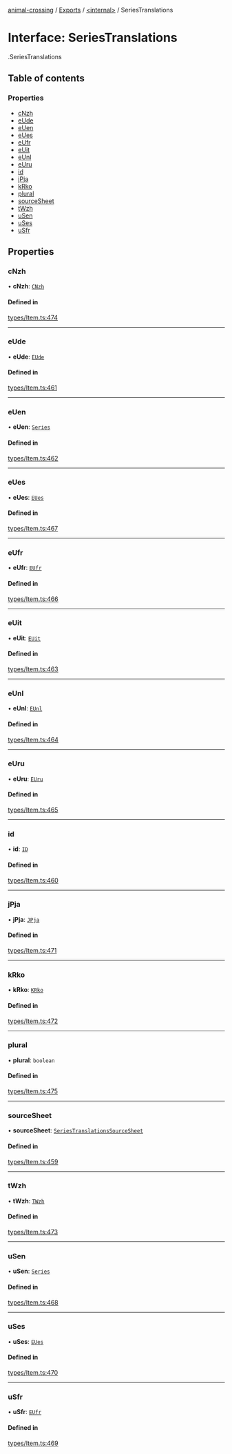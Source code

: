 [animal-crossing](../README.md) / [Exports](../modules.md) / [<internal\>](../modules/internal_.md) / SeriesTranslations

# Interface: SeriesTranslations

[<internal>](../modules/internal_.md).SeriesTranslations

## Table of contents

### Properties

- [cNzh](internal_.SeriesTranslations.md#cnzh)
- [eUde](internal_.SeriesTranslations.md#eude)
- [eUen](internal_.SeriesTranslations.md#euen)
- [eUes](internal_.SeriesTranslations.md#eues)
- [eUfr](internal_.SeriesTranslations.md#eufr)
- [eUit](internal_.SeriesTranslations.md#euit)
- [eUnl](internal_.SeriesTranslations.md#eunl)
- [eUru](internal_.SeriesTranslations.md#euru)
- [id](internal_.SeriesTranslations.md#id)
- [jPja](internal_.SeriesTranslations.md#jpja)
- [kRko](internal_.SeriesTranslations.md#krko)
- [plural](internal_.SeriesTranslations.md#plural)
- [sourceSheet](internal_.SeriesTranslations.md#sourcesheet)
- [tWzh](internal_.SeriesTranslations.md#twzh)
- [uSen](internal_.SeriesTranslations.md#usen)
- [uSes](internal_.SeriesTranslations.md#uses)
- [uSfr](internal_.SeriesTranslations.md#usfr)

## Properties

### cNzh

• **cNzh**: [`CNzh`](../enums/internal_.CNzh.md)

#### Defined in

[types/Item.ts:474](https://github.com/Norviah/animal-crossing/blob/d6e407b/module/types/Item.ts#L474)

___

### eUde

• **eUde**: [`EUde`](../enums/internal_.EUde.md)

#### Defined in

[types/Item.ts:461](https://github.com/Norviah/animal-crossing/blob/d6e407b/module/types/Item.ts#L461)

___

### eUen

• **eUen**: [`Series`](../enums/internal_.Series.md)

#### Defined in

[types/Item.ts:462](https://github.com/Norviah/animal-crossing/blob/d6e407b/module/types/Item.ts#L462)

___

### eUes

• **eUes**: [`EUes`](../enums/internal_.EUes.md)

#### Defined in

[types/Item.ts:467](https://github.com/Norviah/animal-crossing/blob/d6e407b/module/types/Item.ts#L467)

___

### eUfr

• **eUfr**: [`EUfr`](../enums/internal_.EUfr.md)

#### Defined in

[types/Item.ts:466](https://github.com/Norviah/animal-crossing/blob/d6e407b/module/types/Item.ts#L466)

___

### eUit

• **eUit**: [`EUit`](../enums/internal_.EUit.md)

#### Defined in

[types/Item.ts:463](https://github.com/Norviah/animal-crossing/blob/d6e407b/module/types/Item.ts#L463)

___

### eUnl

• **eUnl**: [`EUnl`](../enums/internal_.EUnl.md)

#### Defined in

[types/Item.ts:464](https://github.com/Norviah/animal-crossing/blob/d6e407b/module/types/Item.ts#L464)

___

### eUru

• **eUru**: [`EUru`](../enums/internal_.EUru.md)

#### Defined in

[types/Item.ts:465](https://github.com/Norviah/animal-crossing/blob/d6e407b/module/types/Item.ts#L465)

___

### id

• **id**: [`ID`](../enums/internal_.ID.md)

#### Defined in

[types/Item.ts:460](https://github.com/Norviah/animal-crossing/blob/d6e407b/module/types/Item.ts#L460)

___

### jPja

• **jPja**: [`JPja`](../enums/internal_.JPja.md)

#### Defined in

[types/Item.ts:471](https://github.com/Norviah/animal-crossing/blob/d6e407b/module/types/Item.ts#L471)

___

### kRko

• **kRko**: [`KRko`](../enums/internal_.KRko.md)

#### Defined in

[types/Item.ts:472](https://github.com/Norviah/animal-crossing/blob/d6e407b/module/types/Item.ts#L472)

___

### plural

• **plural**: `boolean`

#### Defined in

[types/Item.ts:475](https://github.com/Norviah/animal-crossing/blob/d6e407b/module/types/Item.ts#L475)

___

### sourceSheet

• **sourceSheet**: [`SeriesTranslationsSourceSheet`](../enums/internal_.SeriesTranslationsSourceSheet.md)

#### Defined in

[types/Item.ts:459](https://github.com/Norviah/animal-crossing/blob/d6e407b/module/types/Item.ts#L459)

___

### tWzh

• **tWzh**: [`TWzh`](../enums/internal_.TWzh.md)

#### Defined in

[types/Item.ts:473](https://github.com/Norviah/animal-crossing/blob/d6e407b/module/types/Item.ts#L473)

___

### uSen

• **uSen**: [`Series`](../enums/internal_.Series.md)

#### Defined in

[types/Item.ts:468](https://github.com/Norviah/animal-crossing/blob/d6e407b/module/types/Item.ts#L468)

___

### uSes

• **uSes**: [`EUes`](../enums/internal_.EUes.md)

#### Defined in

[types/Item.ts:470](https://github.com/Norviah/animal-crossing/blob/d6e407b/module/types/Item.ts#L470)

___

### uSfr

• **uSfr**: [`EUfr`](../enums/internal_.EUfr.md)

#### Defined in

[types/Item.ts:469](https://github.com/Norviah/animal-crossing/blob/d6e407b/module/types/Item.ts#L469)
